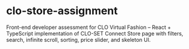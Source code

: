 # clo-store-assignment
Front-end developer assessment for CLO Virtual Fashion – React + TypeScript implementation of CLO-SET Connect Store page with filters, search, infinite scroll, sorting, price slider, and skeleton UI.
